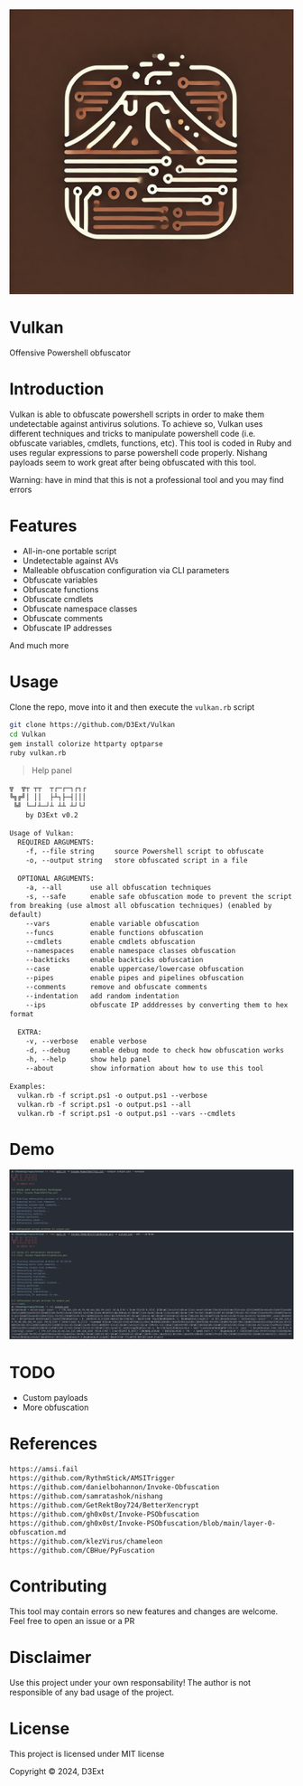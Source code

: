 <img src="assets/vulkan.webp">

# Vulkan

Offensive Powershell obfuscator

# Introduction

Vulkan is able to obfuscate powershell scripts in order to make them undetectable against antivirus solutions. To achieve so, Vulkan uses different techniques and tricks to manipulate powershell code (i.e. obfuscate variables, cmdlets, functions, etc). This tool is coded in Ruby and uses regular expressions to parse powershell code properly. Nishang payloads seem to work great after being obfuscated with this tool.

Warning: have in mind that this is not a professional tool and you may find errors

# Features

- All-in-one portable script
- Undetectable against AVs
- Malleable obfuscation configuration via CLI parameters
- Obfuscate variables
- Obfuscate functions
- Obfuscate cmdlets
- Obfuscate namespace classes
- Obfuscate comments
- Obfuscate IP addresses

And much more

# Usage

Clone the repo, move into it and then execute the `vulkan.rb` script

```sh
git clone https://github.com/D3Ext/Vulkan
cd Vulkan
gem install colorize httparty optparse
ruby vulkan.rb
```

> Help panel
```
╦  ╦┬ ┬┬  ┬┌─┌─┐┌┐┌
╚╗╔╝│ ││  ├┴┐├─┤│││
 ╚╝ └─┘┴─┘┴ ┴┴ ┴┘└┘
    by D3Ext v0.2

Usage of Vulkan:
  REQUIRED ARGUMENTS:
    -f, --file string     source Powershell script to obfuscate
    -o, --output string   store obfuscated script in a file

  OPTIONAL ARGUMENTS:
    -a, --all       use all obfuscation techniques
    -s, --safe      enable safe obfuscation mode to prevent the script from breaking (use almost all obfuscation techniques) (enabled by default)
    --vars          enable variable obfuscation
    --funcs         enable functions obfuscation
    --cmdlets       enable cmdlets obfuscation
    --namespaces    enable namespace classes obfuscation
    --backticks     enable backticks obfuscation
    --case          enable uppercase/lowercase obfuscation
    --pipes         enable pipes and pipelines obfuscation
    --comments      remove and obfuscate comments
    --indentation   add random indentation
    --ips           obfuscate IP adddresses by converting them to hex format

  EXTRA:
    -v, --verbose   enable verbose
    -d, --debug     enable debug mode to check how obfuscation works
    -h, --help      show help panel
    --about         show information about how to use this tool

Examples:
  vulkan.rb -f script.ps1 -o output.ps1 --verbose
  vulkan.rb -f script.ps1 -o output.ps1 --all
  vulkan.rb -f script.ps1 -o output.ps1 --vars --cmdlets
```

# Demo

<img src="https://raw.githubusercontent.com/D3Ext/Vulkan/main/assets/pic1.png">

<img src="https://raw.githubusercontent.com/D3Ext/Vulkan/main/assets/pic2.png">

# TODO

- Custom payloads
- More obfuscation

# References

```
https://amsi.fail
https://github.com/RythmStick/AMSITrigger
https://github.com/danielbohannon/Invoke-Obfuscation
https://github.com/samratashok/nishang
https://github.com/GetRektBoy724/BetterXencrypt
https://github.com/gh0x0st/Invoke-PSObfuscation
https://github.com/gh0x0st/Invoke-PSObfuscation/blob/main/layer-0-obfuscation.md
https://github.com/klezVirus/chameleon
https://github.com/CBHue/PyFuscation
```

# Contributing

This tool may contain errors so new features and changes are welcome. Feel free to open an issue or a PR

# Disclaimer

Use this project under your own responsability! The author is not responsible of any bad usage of the project.

# License

This project is licensed under MIT license

Copyright © 2024, D3Ext



